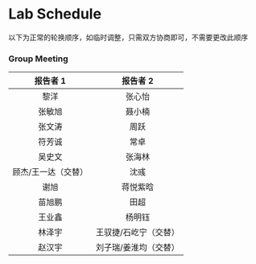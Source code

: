 # Lab Schedule

以下为正常的轮换顺序，如临时调整，只需双方协商即可，不需要更改此顺序

### Group Meeting

|    报告者 1    | 报告者 2 |
| :----------: | :----------: |
| 黎洋 | 张心怡 |
| 张敏旭 | 聂小楠 |
| 张文涛 | 周跃 |
| 符芳诚 | 常卓 |
| 吴史文 | 张海林 |
| 顾杰/王一达（交替） | 沈彧 |
| 谢旭 | 蒋悦紫晗 |
| 苗旭鹏 | 田超 |
| 王业鑫 | 杨明钰 |
| 林泽宇 | 王驭捷/石屹宁（交替） |
| 赵汉宇 | 刘子瑞/姜淮均（交替） |

